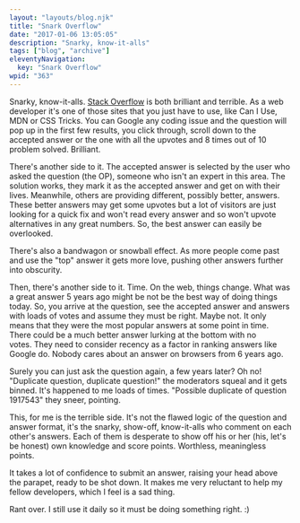 ```yaml
---
layout: "layouts/blog.njk"
title: "Snark Overflow"
date: "2017-01-06 13:05:05"
description: "Snarky, know-it-alls"
tags: ["blog", "archive"]
eleventyNavigation:
  key: "Snark Overflow"
wpid: "363"
---
```


Snarky, know-it-alls. <a href="https://stackoverflow.com/" target="_blank">Stack Overflow</a> is both brilliant and terrible. As a web developer it's one of those sites that you just have to use, like Can I Use, MDN or CSS Tricks. You can Google any coding issue and the question will pop up in the first few results, you click through, scroll down to the accepted answer or the one with all the upvotes and 8 times out of 10 problem solved. Brilliant.

There's another side to it. The accepted answer is selected by the user who asked the question (the OP), someone who isn't an expert in this area. The solution works, they mark it as the accepted answer and get on with their lives. Meanwhile, others are providing different, possibly better, answers. These better answers may get some upvotes but a lot of visitors are just looking for a quick fix and won't read every answer and so won't upvote alternatives in any great numbers. So, the best answer can easily be overlooked.

There's also a bandwagon or snowball effect. As more people come past and use the "top" answer it gets more love, pushing other answers further into obscurity.

Then, there's another side to it. Time. On the web, things change. What was a great answer 5 years ago might be not be the best way of doing things today. So, you arrive at the question, see the accepted answer and answers with loads of votes and assume they must be right. Maybe not. It only means that they were the most popular answers at some point in time. There could be a much better answer lurking at the bottom with no votes. They need to consider recency as a factor in ranking answers like Google do. Nobody cares about an answer on browsers from 6 years ago.

Surely you can just ask the question again, a few years later? Oh no! "Duplicate question, duplicate question!" the moderators squeal and it gets binned. It's happened to me loads of times. "Possible duplicate of question 1917543" they sneer, pointing.

This, for me is the terrible side. It's not the flawed logic of the question and answer format, it's the snarky, show-off, know-it-alls who comment on each other's answers. Each of them is desperate to show off his or her (his, let's be honest) own knowledge and score points. Worthless, meaningless points.

It takes a lot of confidence to submit an answer, raising your head above the parapet, ready to be shot down. It makes me very reluctant to help my fellow developers, which I feel is a sad thing.

Rant over. I still use it daily so it must be doing something right. :)
